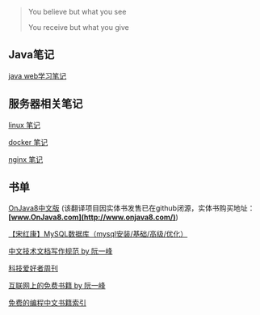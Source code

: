 > You believe but what you see
>
> You receive but what you give



## Java笔记

[java web学习笔记](./java/java-web.md)



## 服务器相关笔记

[linux 笔记](./server/linux.md)

[docker 笔记](./server/docker.md)

[nginx 笔记](./server/nginx.md)





## 书单

[OnJava8中文版](./books/onjava8) (该翻译项目因实体书发售已在github闭源，实体书购买地址：**[www.OnJava8.com](http://www.onjava8.com/)**) 

[【宋红康】MySQL数据库（mysql安装/基础/高级/优化）](./books/mysql)

[中文技术文档写作规范 by 阮一峰](https://github.com/ruanyf/document-style-guide)

[科技爱好者周刊](https://github.com/ruanyf/weekly)

[互联网上的免费书籍 by 阮一峰](https://github.com/ruanyf/free-books)

[免费的编程中文书籍索引](https://github.com/justjavac/free-programming-books-zh_CN)
